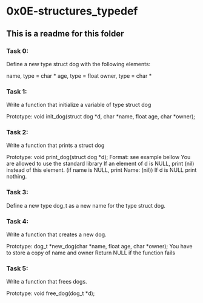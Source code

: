 # 0x0E-structures_typedef
## This is a readme for this folder
### Task 0:
Define a new type struct dog with the following elements:

name, type = char *
age, type = float
owner, type = char *
### Task 1:
Write a function that initialize a variable of type struct dog

Prototype: void init_dog(struct dog *d, char *name, float age, char *owner);
### Task 2:
Write a function that prints a struct dog

Prototype: void print_dog(struct dog *d);
Format: see example bellow
You are allowed to use the standard library
If an element of d is NULL, print (nil) instead of this element. (if name is NULL, print Name: (nil))
If d is NULL print nothing.
### Task 3:
Define a new type dog_t as a new name for the type struct dog.
### Task 4:
Write a function that creates a new dog.

Prototype: dog_t *new_dog(char *name, float age, char *owner);
You have to store a copy of name and owner
Return NULL if the function fails
### Task 5:
Write a function that frees dogs.

Prototype: void free_dog(dog_t *d);